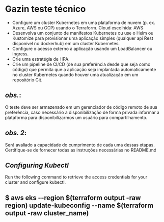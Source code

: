 # Gazin teste técnico
- Configure um cluster Kubernetes em uma plataforma de nuvem (p. ex. Azure, AWS ou GCP) usando o Terraform.
Cloud escolhida: AWS
- Desenvolva um conjunto de manifestos Kubernetes ou use o Helm ou Kustomize para provisionar uma aplicação simples (qualquer api Rest disponível no dockerhub) em um cluster Kubernetes.
- Configure o acesso externo à aplicação usando um LoadBalancer ou ingress.
- Crie uma estratégia de HPA.
- Crie um pipeline de CI/CD (de sua preferência desde que seja como código) que permita que a aplicação seja implantada automaticamente no cluster Kubernetes quando houver uma atualização em um repositório Git.

## _obs._: 
O teste deve ser armazenado em um gerenciador de código remoto de sua preferência, caso necessário a disponibilização de forma privada informar a plataforma para disponibilizarmos um usuário para compartilhamento. 

## _obs. 2_:
Será avaliado a capacidade do cumprimento de cada uma dessas etapas. Certifique-se de fornecer todas as instruções necessárias no README.md 

## _Configuring Kubectl_
Run the following command to retrieve the access credentials for your cluster and configure kubectl.
## $ aws eks --region $(terraform output -raw region) update-kubeconfig --name $(terraform output -raw cluster_name)
